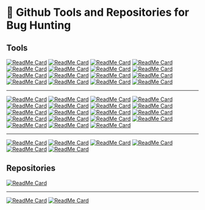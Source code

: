 # 🚀 Github Tools and Repositories for Bug Hunting 
## Tools
[![ReadMe Card](https://github-readme-stats.vercel.app/api/pin/?username=r0075h3ll&repo=Oralyzer)](https://github.com/r0075h3ll/Oralyzer)
[![ReadMe Card](https://github-readme-stats.vercel.app/api/pin/?username=ffuf&repo=ffuf)](https://github.com/ffuf/ffuf)
[![ReadMe Card](https://github-readme-stats.vercel.app/api/pin/?username=jaeles-project&repo=gospider)](https://github.com/jaeles-project/gospider)
[![ReadMe Card](https://github-readme-stats.vercel.app/api/pin/?username=dwisiswant0&repo=crlfuzz)](https://github.com/dwisiswant0/crlfuzz)
[![ReadMe Card](https://github-readme-stats.vercel.app/api/pin/?username=tomnomnom&repo=gf)](https://github.com/tomnomnom/gf)
[![ReadMe Card](https://github-readme-stats.vercel.app/api/pin/?username=sayaanalam&repo=CORS-EXPLOIT)](https://github.com/sayaanalam/CORS-EXPLOIT)
[![ReadMe Card](https://github-readme-stats.vercel.app/api/pin/?username=GerbenJavado&repo=LinkFinder)](https://github.com/GerbenJavado/LinkFinder)
[![ReadMe Card](https://github-readme-stats.vercel.app/api/pin/?username=devanshbatham&repo=FavFreak)](https://github.com/devanshbatham/FavFreak)
[![ReadMe Card](https://github-readme-stats.vercel.app/api/pin/?username=devanshbatham&repo=ParamSpider)](https://github.com/devanshbatham/ParamSpider)
[![ReadMe Card](https://github-readme-stats.vercel.app/api/pin/?username=003random&repo=getJS)](https://github.com/003random/getJS)
[![ReadMe Card](https://github-readme-stats.vercel.app/api/pin/?username=lc&repo=subjs)](https://github.com/lc/subjs)
[![ReadMe Card](https://github-readme-stats.vercel.app/api/pin/?username=s0md3v&repo=Arjun)](https://github.com/s0md3v/Arjun)
[![ReadMe Card](https://github-readme-stats.vercel.app/api/pin/?username=drwetter&repo=testssl.sh)](https://github.com/drwetter/testssl.sh)
[![ReadMe Card](https://github-readme-stats.vercel.app/api/pin/?username=OJ&repo=gobuster)](https://github.com/OJ/gobuster)
[![ReadMe Card](https://github-readme-stats.vercel.app/api/pin/?username=RedTeamPentesting&repo=monsoon)](https://github.com/RedTeamPentesting/monsoon)
[![ReadMe Card](https://github-readme-stats.vercel.app/api/pin/?username=LukaSikic&repo=subzy)](https://github.com/LukaSikic/subzy)

---

[![ReadMe Card](https://github-readme-stats.vercel.app/api/pin/?username=lc&repo=gau)](https://github.com/lc/gau)
[![ReadMe Card](https://github-readme-stats.vercel.app/api/pin/?username=tomnomnom&repo=httprobe)](https://github.com/tomnomnom/httprobe)
[![ReadMe Card](https://github-readme-stats.vercel.app/api/pin/?username=defparam&repo=smuggler)](https://github.com/defparam/smuggler)
[![ReadMe Card](https://github-readme-stats.vercel.app/api/pin/?username=tomnomnom&repo=waybackurls)](https://github.com/tomnomnom/waybackurls)
[![ReadMe Card](https://github-readme-stats.vercel.app/api/pin/?username=antichown&repo=subdomain-takeover)](https://github.com/antichown/subdomain-takeover)
[![ReadMe Card](https://github-readme-stats.vercel.app/api/pin/?username=irsdl&repo=IIS-ShortName-Scanner)](https://github.com/irsdl/IIS-ShortName-Scanner)
[![ReadMe Card](https://github-readme-stats.vercel.app/api/pin/?username=1ndianl33t&repo=Gf-Patterns)](https://github.com/1ndianl33t/Gf-Patterns)
[![ReadMe Card](https://github-readme-stats.vercel.app/api/pin/?username=epi052&repo=feroxbuster)](https://github.com/epi052/feroxbuster)
[![ReadMe Card](https://github-readme-stats.vercel.app/api/pin/?username=tomnomnom&repo=qsreplace)](https://github.com/tomnomnom/qsreplace)
[![ReadMe Card](https://github-readme-stats.vercel.app/api/pin/?username=hahwul&repo=dalfox)](https://github.com/hahwul/dalfox)
[![ReadMe Card](https://github-readme-stats.vercel.app/api/pin/?username=hakluke&repo=hakrawler)](https://github.com/hakluke/hakrawler)
[![ReadMe Card](https://github-readme-stats.vercel.app/api/pin/?username=ticarpi&repo=jwt_tool)](https://github.com/ticarpi/jwt_tool)
[![ReadMe Card](https://github-readme-stats.vercel.app/api/pin/?username=RhinoSecurityLabs&repo=IPRotate_Burp_Extension)](https://github.com/RhinoSecurityLabs/IPRotate_Burp_Extension)
[![ReadMe Card](https://github-readme-stats.vercel.app/api/pin/?username=eslam3kl&repo=crtfinder)](https://github.com/eslam3kl/crtfinder)
[![ReadMe Card](https://github-readme-stats.vercel.app/api/pin/?username=blechschmidt&repo=massdns)](https://github.com/blechschmidt/massdns)
[![ReadMe Card](https://github-readme-stats.vercel.app/api/pin/?username=utkusen&repo=urlhunter)](https://github.com/utkusen/urlhunter)
[![ReadMe Card](https://github-readme-stats.vercel.app/api/pin/?username=m4ll0k&repo=SecretFinder)](https://github.com/m4ll0k/SecretFinder)
[![ReadMe Card](https://github-readme-stats.vercel.app/api/pin/?username=projectdiscovery&repo=httpx)](https://github.com/projectdiscovery/httpx)
[![ReadMe Card](https://github-readme-stats.vercel.app/api/pin/?username=projectdiscovery&repo=subfinder)](https://github.com/projectdiscovery/subfinder)

---

[![ReadMe Card](https://github-readme-stats.vercel.app/api/pin/?username=projectdiscovery&repo=dnsprobe)](https://github.com/projectdiscovery/dnsprobe)
[![ReadMe Card](https://github-readme-stats.vercel.app/api/pin/?username=Soulghost&repo=iblessing)](https://github.com/Soulghost/iblessing)
[![ReadMe Card](https://github-readme-stats.vercel.app/api/pin/?username=projectdiscovery&repo=naabu)](https://github.com/projectdiscovery/naabu)
[![ReadMe Card](https://github-readme-stats.vercel.app/api/pin/?username=nsonaniya2010&repo=SubDomainizer)](https://github.com/nsonaniya2010/SubDomainizer)
[![ReadMe Card](https://github-readme-stats.vercel.app/api/pin/?username=FortyNorthSecurity&repo=EyeWitness)](https://github.com/FortyNorthSecurity/EyeWitness)
[![ReadMe Card](https://github-readme-stats.vercel.app/api/pin/?username=projectdiscovery&repo=shuffledns)](https://github.com/projectdiscovery/shuffledns)

## Repositories
[![ReadMe Card](https://github-readme-stats.vercel.app/api/pin/?username=swisskyrepo&repo=PayloadsAllTheThings)](https://github.com/swisskyrepo/PayloadsAllTheThings)

---

[![ReadMe Card](https://github-readme-stats.vercel.app/api/pin/?username=minimaxir&repo=big-list-of-naughty-strings)](https://github.com/minimaxir/big-list-of-naughty-strings)
[![ReadMe Card](https://github-readme-stats.vercel.app/api/pin/?username=danielmiessler&repo=SecLists)](https://github.com/danielmiessler/SecLists)
